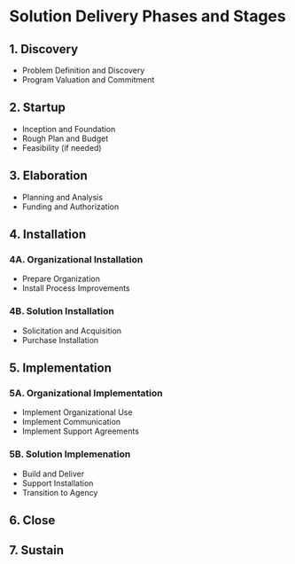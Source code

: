 # Solution Delivery Phases and Stages

## 1. Discovery
* Problem Definition and Discovery
* Program Valuation and Commitment

## 2. Startup
* Inception and Foundation
* Rough Plan and Budget
* Feasibility (if needed)

## 3. Elaboration
* Planning and Analysis
* Funding and Authorization

## 4. Installation 
### 4A. Organizational Installation
* Prepare Organization
* Install Process Improvements

### 4B. Solution Installation
* Solicitation and Acquisition
* Purchase Installation

## 5. Implementation
### 5A. Organizational Implementation
* Implement Organizational Use
* Implement Communication
* Implement Support Agreements

### 5B. Solution Implemenation
* Build and Deliver
* Support Installation
* Transition to Agency

## 6. Close

## 7. Sustain
